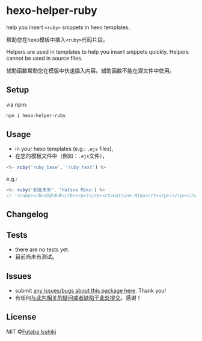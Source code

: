 # hexo-helper-ruby
help you insert `<ruby>` snippets in hexo templates.

帮助您在hexo模板中插入`<ruby>`代码片段。

Helpers are used in templates to help you insert snippets quickly. Helpers cannot be used in source files.

辅助函数帮助您在模版中快速插入内容。辅助函数不能在源文件中使用。

## Setup
via npm:
```bash
npm i hexo-helper-ruby
```

## Usage

- in your hexo templates (e.g.: `.ejs` files),
- 在您的模板文件中（例如：`.ejs`文件），
```javascript
<%- ruby('ruby_base', 'ruby_text') %>
```

e.g.:
```javascript
<%- ruby('初音未来', 'Hatsne Miku') %>
// '<ruby><rb>初音未来</rb><rp>(</rp><rt>Hatsune Miku</rt><rp>)</rp></ruby>'
```

## Changelog
## Tests
- there are no tests yet.
- 目前尚未有测试。

## Issues
- submit [any issues/bugs about this package here](https://github.com/issiki/hexo-helper-ruby/issues). Thank you!
- 有任何[与此包相关的疑问或者缺陷于此处提交](https://github.com/issiki/hexo-helper-ruby/issues)。感谢！

## License
MIT ©[Futaba Isshiki](https://futaba.love "一色双葉")
